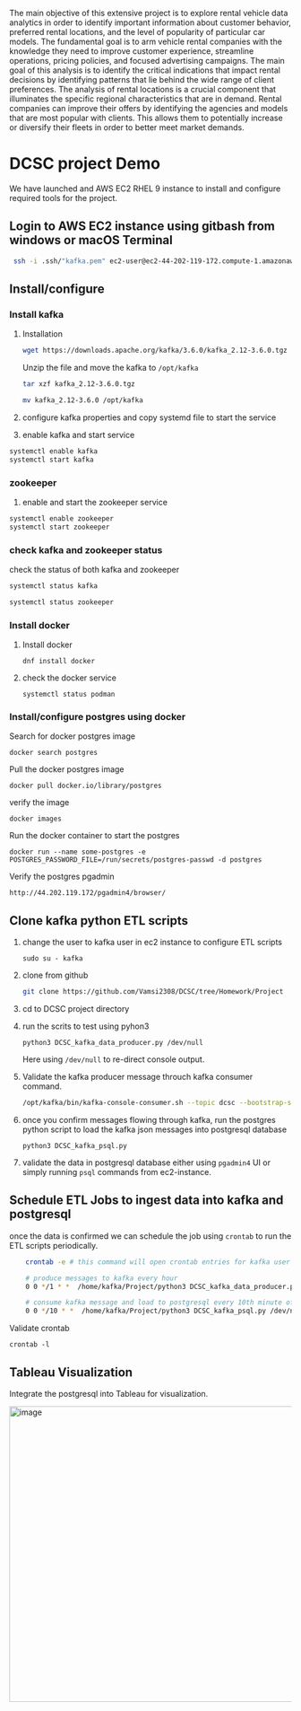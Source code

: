 The main objective of this extensive project is to explore rental vehicle data analytics in order to identify important information about customer behavior, 
preferred rental locations, and the level of popularity of particular car models. 
The fundamental goal is to arm vehicle rental companies with the knowledge they need to improve customer experience, streamline operations, pricing policies, 
and focused advertising campaigns.
The main goal of this analysis is to identify the critical indications that impact rental decisions by identifying patterns that lie behind 
the wide range of client preferences.
The analysis of rental locations is a crucial component that illuminates the specific regional characteristics that are in demand.
Rental companies can improve their offers by identifying the agencies and models that are most popular with clients. 
This allows them to potentially increase or diversify their fleets in order to better meet market demands.

# DCSC project Demo

We have launched and AWS EC2 RHEL 9 instance to install and configure required tools for the project.

## Login to AWS EC2 instance using gitbash from windows or macOS Terminal

```bash
 ssh -i .ssh/"kafka.pem" ec2-user@ec2-44-202-119-172.compute-1.amazonaws.com
```

## Install/configure

### Install kafka

1. Installation

   ```bash
   wget https://downloads.apache.org/kafka/3.6.0/kafka_2.12-3.6.0.tgz
   ```

   Unzip the file and move the kafka to `/opt/kafka`

   ```bash
   tar xzf kafka_2.12-3.6.0.tgz

   mv kafka_2.12-3.6.0 /opt/kafka
   ```

2. configure kafka properties and copy systemd file to start the service

3. enable kafka and start service

```bash
systemctl enable kafka
systemctl start kafka
```

### zookeeper

1. enable and start the zookeeper service

```bash
systemctl enable zookeeper
systemctl start zookeeper
```

### check kafka and zookeeper status

check the status of both kafka and zookeeper

```bash
systemctl status kafka

systemctl status zookeeper

```

### Install docker

1. Install docker

   `dnf install docker`

2. check the docker service

   `systemctl status podman`

### Install/configure postgres using docker

Search for docker postgres image

`docker search postgres`

Pull the docker postgres image

`docker pull docker.io/library/postgres`

verify the image

`docker images`

Run the docker container to start the postgres

`docker run --name some-postgres -e POSTGRES_PASSWORD_FILE=/run/secrets/postgres-passwd -d postgres`

Verify the postgres pgadmin

```
http://44.202.119.172/pgadmin4/browser/
```

## Clone kafka python ETL scripts

1. change the user to kafka user in ec2 instance to configure ETL scripts

   `sudo su - kafka`

2. clone from github

   ```bash
   git clone https://github.com/Vamsi2308/DCSC/tree/Homework/Project
   ```

3. cd to DCSC project directory

4. run the scrits to test using pyhon3

   `python3 DCSC_kafka_data_producer.py /dev/null`

   Here using `/dev/null` to re-direct console output.

5. Validate the kafka producer message throuch kafka consumer command.

   ```bash
   /opt/kafka/bin/kafka-console-consumer.sh --topic dcsc --bootstrap-server localhost:9092 --from-beginning
   ```

6. once you confirm messages flowing through kafka, run the postgres python script to load the kafka json messages into postgresql database

   `python3 DCSC_kafka_psql.py`

7. validate the data in postgresql database either using `pgadmin4` UI or simply running `psql` commands from ec2-instance.

## Schedule ETL Jobs to ingest data into kafka and postgresql

once the data is confirmed we can schedule the job using `crontab` to run the ETL scripts periodically.

```bash
    crontab -e # this command will open crontab entries for kafka user

    # produce messages to kafka every hour
    0 0 */1 * *  /home/kafka/Project/python3 DCSC_kafka_data_producer.py /dev/null

    # consume kafka message and load to postgresql every 10th minute of hour
    0 0 */10 * *  /home/kafka/Project/python3 DCSC_kafka_psql.py /dev/null
```

Validate crontab

`crontab -l`

## Tableau Visualization
Integrate the postgresql into Tableau for visualization.


<img width="527" alt="image" src="https://github.com/AkithaPinisetti2107/DCSC_Final_Project/assets/152043128/0879e9a8-d545-4377-a935-dce7c6e9ee8d">

